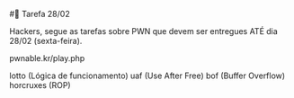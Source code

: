 #📌 Tarefa 28/02

Hackers, segue as tarefas sobre PWN que devem ser entregues ATÉ dia 28/02 (sexta-feira). 
 
pwnable.kr/play.php
 
lotto (Lógica de funcionamento)
uaf (Use After Free)
bof (Buffer Overflow)
horcruxes (ROP)
